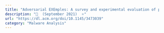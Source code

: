 ```yaml
---
title: "Adversarial EXEmples: A survey and experimental evaluation of practical attacks on machine learning for windows malware detection"
description: "📰  (September 2021)  ⭐"
url: "https://dl.acm.org/doi/10.1145/3473039"
category: "Malware Analysis"
---
```

